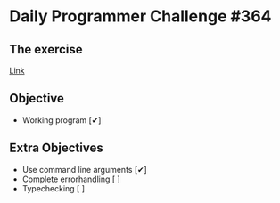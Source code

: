 # Daily Programmer Challenge #364
## The exercise
[Link](https://www.reddit.com/r/dailyprogrammer/comments/8s0cy1/20180618_challenge_364_easy_create_a_dice_roller/)
## Objective
- Working program [✔︎]
## Extra Objectives
- Use command line arguments [✔︎]
- Complete errorhandling [ ]
- Typechecking [ ]
